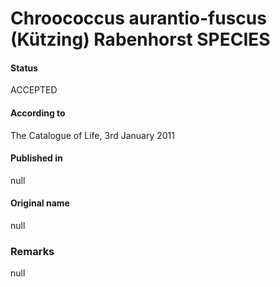 Chroococcus aurantio-fuscus (Kützing) Rabenhorst SPECIES
=======

#### Status
ACCEPTED

#### According to
The Catalogue of Life, 3rd January 2011

#### Published in
null

#### Original name
null

### Remarks
null